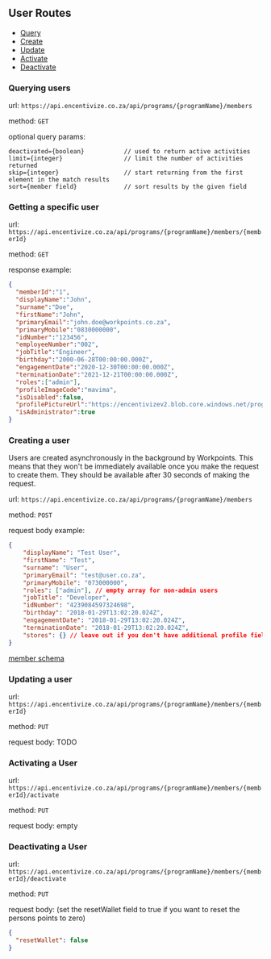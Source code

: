 ## User Routes

- [Query](#querying-users)
- [Create](#creating-a-user)
- [Update](#updating-a-user)
- [Activate](#activating-a-user)
- [Deactivate](#deactivating-a-user)

### Querying users

url:
```https://api.encentivize.co.za/api/programs/{programName}/members```

method:
```GET```

optional query params:
```
deactivated={boolean}           // used to return active activities
limit={integer}                 // limit the number of activities returned
skip={integer}                  // start returning from the first element in the match results
sort={member field}             // sort results by the given field
```

### Getting a specific user

url:
```https://api.encentivize.co.za/api/programs/{programName}/members/{memberId}```

method:
```GET```

response example:
```json
{
  "memberId":"1",
  "displayName":"John",
  "surname":"Doe",
  "firstName":"John",
  "primaryEmail":"john.doe@workpoints.co.za",
  "primaryMobile":"0830000000",
  "idNumber":"123456",
  "employeeNumber":"002",
  "jobTitle":"Engineer",
  "birthday":"2000-06-28T00:00:00.000Z",
  "engagementDate":"2020-12-30T00:00:00.000Z",
  "terminationDate":"2021-12-21T00:00:00.000Z",
  "roles":["admin"],
  "profileImageCode":"mavima",
  "isDisabled":false,
  "profilePictureUrl":"https://encentivizev2.blob.core.windows.net/program/profile-1-mavima",
  "isAdministrator":true
}
```

### Creating a user

Users are created asynchronously in the background by Workpoints. This means that they won't be immediately available once you make the request to create them. They should be available after 30 seconds of making the request.

url:
```https://api.encentivize.co.za/api/programs/{programName}/members```

method:
```POST```

request body example:
```json
{
    "displayName": "Test User",
    "firstName": "Test",
    "surname": "User",
    "primaryEmail": "test@user.co.za",
    "primaryMobile": "073000000",
    "roles": ["admin"], // empty array for non-admin users
    "jobTitle": "Developer",
    "idNumber": "4239084597324698",
    "birthday": "2018-01-29T13:02:20.024Z",
    "engagementDate": "2018-01-29T13:02:20.024Z",
    "terminationDate": "2018-01-29T13:02:20.024Z",
    "stores": {} // leave out if you don't have additional profile fields
}
```

[member schema](../../schema/member/member-create-schema.json)

### Updating a user

url:
```https://api.encentivize.co.za/api/programs/{programName}/members/{memberId}```

method:
```PUT```

request body: TODO

### Activating a User

url:
```https://api.encentivize.co.za/api/programs/{programName}/members/{memberId}/activate```

method:
```PUT```

request body: empty

### Deactivating a User

url:
```https://api.encentivize.co.za/api/programs/{programName}/members/{memberId}/deactivate```

method:
```PUT```

request body: (set the resetWallet field to true if you want to reset the persons points to zero)
```json
{
  "resetWallet": false
}
```
